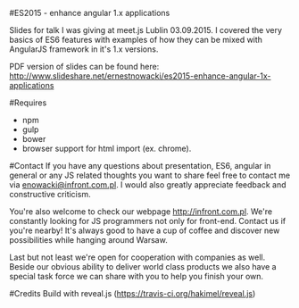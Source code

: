 #ES2015 - enhance angular 1.x applications

Slides for talk I was giving at meet.js Lublin 03.09.2015. I covered the very basics of ES6 features 
with examples of how they can be mixed with AngularJS framework in it's 1.x versions. 

PDF version of slides can be found here: http://www.slideshare.net/ernestnowacki/es2015-enhance-angular-1x-applications

#Requires
* npm
* gulp 
* bower
* browser support for html import (ex. chrome).

#Contact
If you have any questions about presentation, ES6, angular in general or 
any JS related thoughts you want to share feel free to contact me via enowacki@infront.com.pl. 
I would also greatly appreciate feedback and constructive criticism. 

You're also welcome to check our webpage http://infront.com.pl. We're constantly looking for JS programmers 
not only for front-end. Contact us if you're nearby! It's always good to have a cup of coffee and discover
new possibilities while hanging around Warsaw.

Last but not least we're open for cooperation with companies as well. Beside our obvious ability to deliver
world class products we also have a special task force we can share with you to help you finish your own.

#Credits
Build with reveal.js (https://travis-ci.org/hakimel/reveal.js)
